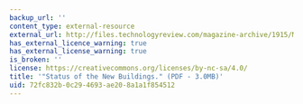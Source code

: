 ```yaml
---
backup_url: ''
content_type: external-resource
external_url: http://files.technologyreview.com/magazine-archive/1915/MIT-Technology-Review-1915-11-sample.pdf
has_external_licence_warning: true
has_external_license_warning: true
is_broken: ''
license: https://creativecommons.org/licenses/by-nc-sa/4.0/
title: '"Status of the New Buildings." (PDF - 3.0MB)'
uid: 72fc832b-0c29-4693-ae20-8a1a1f854512
---
```

